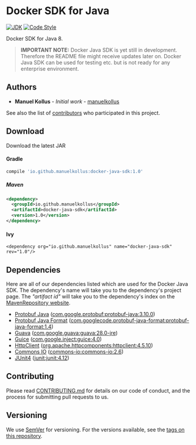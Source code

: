 # Docker SDK for Java
[![JDK](https://img.shields.io/badge/java-SE8-blue.svg)](http://www.oracle.com/technetwork/java/javase/downloads/jdk8-downloads-2133151.html) [![Code Style](https://img.shields.io/badge/codestyle-google-blue.svg)](https://google.github.io/styleguide/javaguide.html)

Docker SDK for Java 8.

> <b>IMPORTANT NOTE:</b> Docker Java SDK is yet still in development. Therefore the README file might receive
updates later on. Docker Java SDK can be used for testing etc. but is not ready for any enterprise environment.

## Authors
* **Manuel Kollus** - *Initial work* - [manuelkollus](https://github.com/manuelkollus)

See also the list of [contributors](https://github.com/manuelkollus/docker-java-sdk/contributors) who participated in this project.

## Download
Download the latest JAR 

#### Gradle
```groovy
compile 'io.github.manuelkollus:docker-java-sdk:1.0'
```

##### Maven
```xml
<dependency>
  <groupId>io.github.manuelkollus</groupId>
  <artifactId>docker-java-sdk</artifactId>
  <version>1.0</version>
</dependency>
```

#### Ivy
```ivy
<dependency org="io.github.manuelkollus" name="docker-java-sdk" rev="1.0"/>
```

## Dependencies
Here are all of our dependencies listed which are used for the Docker Java SDK. The dependency's name will take you to the dependency's project page. The _"artifact id"_ will take you to the dependency's index on the [MavenRepository website](https://mvnrepository.com).

- [Protobuf Java](https://developers.google.com/protocol-buffers/docs/javatutorial) ([com.google.protobuf:protobuf-java:3.10.0](https://mvnrepository.com/artifact/com.google.protobuf/protobuf-java/3.10.0))
- [Protobuf Java Format](https://code.google.com/archive/p/protobuf-java-format/) ([com.googlecode.protobuf-java-format:protobuf-java-format:1.4](https://mvnrepository.com/artifact/com.googlecode.protobuf-java-format/protobuf-java-format))
- [Guava](https://github.com/google/guava) ([com.google.guava:guava:28.0-jre](https://mvnrepository.com/artifact/com.google.guava/guava/28.0-jre))
- [Guice](https://github.com/google/guice) ([com.google.inject:guice:4.0](https://mvnrepository.com/artifact/com.google.inject/guice/4.0))
- [HttpClient](http://hc.apache.org/httpcomponents-client-ga/index.html) ([org.apache.httpcomponents:httpclient:4.5.10](https://mvnrepository.com/artifact/org.apache.httpcomponents/httpclient/4.5.10))
- [Commons IO](http://commons.apache.org/proper/commons-io/) ([commons-io:commons-io:2.6](https://mvnrepository.com/artifact/commons-io/commons-io/2.6))
- [JUnit4](https://junit.org/junit4/) ([junit:junit:4.12](https://mvnrepository.com/artifact/junit/junit/4.12))

## Contributing
Please read [CONTRIBUTING.md](https://github.com/manuelkollus/docker-java-sdk/blob/master/.github/CONTRIBUTING.md) for details on our code of conduct, and the process for submitting pull requests to us.

## Versioning
We use [SemVer](http://semver.org/) for versioning. For the versions available, see the [tags on this repository](https://github.com/manuelkollus/docker-java-sdk/tags).
